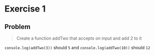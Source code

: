 # Exercise 1

## Problem

> Create a function addTwo that accepts on input and add 2 to it

`console.log(addTwo(3))` should `5`
and
`console.log(addTwo(10))` should `12`
